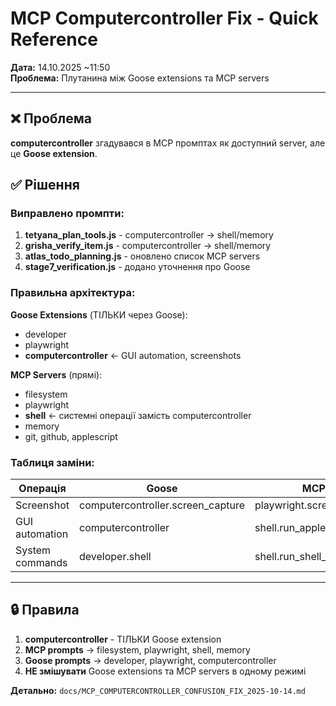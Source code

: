 # MCP Computercontroller Fix - Quick Reference

**Дата:** 14.10.2025 ~11:50  
**Проблема:** Плутанина між Goose extensions та MCP servers

---

## ❌ Проблема

**computercontroller** згадувався в MCP промптах як доступний server, але це **Goose extension**.

## ✅ Рішення

### Виправлено промпти:

1. **tetyana_plan_tools.js** - computercontroller → shell/memory
2. **grisha_verify_item.js** - computercontroller → shell/memory  
3. **atlas_todo_planning.js** - оновлено список MCP servers
4. **stage7_verification.js** - додано уточнення про Goose

### Правильна архітектура:

**Goose Extensions** (ТІЛЬКИ через Goose):
- developer
- playwright
- **computercontroller** ← GUI automation, screenshots

**MCP Servers** (прямі):
- filesystem
- playwright
- **shell** ← системні операції замість computercontroller
- memory
- git, github, applescript

### Таблиця заміни:

| Операція        | Goose                             | MCP                     |
| --------------- | --------------------------------- | ----------------------- |
| Screenshot      | computercontroller.screen_capture | playwright.screenshot   |
| GUI automation  | computercontroller                | shell.run_applescript   |
| System commands | developer.shell                   | shell.run_shell_command |

---

## 🔒 Правила

1. **computercontroller** - ТІЛЬКИ Goose extension
2. **MCP prompts** → filesystem, playwright, shell, memory
3. **Goose prompts** → developer, playwright, computercontroller
4. **НЕ змішувати** Goose extensions та MCP servers в одному режимі

**Детально:** `docs/MCP_COMPUTERCONTROLLER_CONFUSION_FIX_2025-10-14.md`
